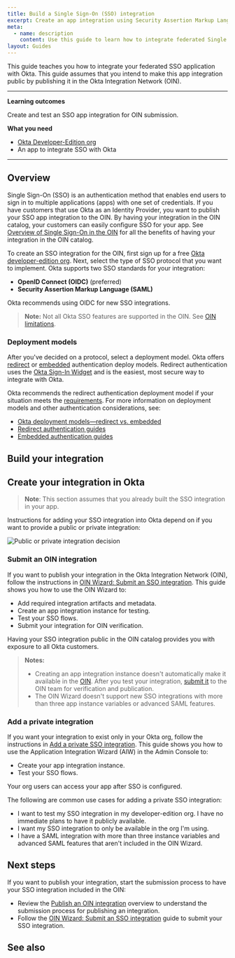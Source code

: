 ```yaml
---
title: Build a Single Sign-On (SSO) integration
excerpt: Create an app integration using Security Assertion Markup Language (SAML) or OpenID Connect (OIDC).
meta:
  - name: description
    content: Use this guide to learn how to integrate federated Single Sign-On with Okta for your app.
layout: Guides
---
```


This guide teaches you how to integrate your federated SSO application with Okta. This guide assumes that you intend to make this app integration public by publishing it in the Okta Integration Network (OIN).

---

**Learning outcomes**

Create and test an SSO app integration for OIN submission.

**What you need**

* [Okta Developer-Edition org](https://developer.okta.com/signup/)
* An app to integrate SSO with Okta

---

## Overview

Single Sign-On (SSO) is an authentication method that enables end users to sign in to multiple applications (apps) with one set of credentials. If you have customers that use Okta as an Identity Provider, you want to publish your SSO app integration to the OIN. By having your integration in the OIN catalog, your customers can easily configure SSO for your app. See [Overview of Single Sign-On in the OIN](/docs/guides/oin-sso-overview) for all the benefits of having your integration in the OIN catalog.

To create an SSO integration for the OIN, first sign up for a free [Okta developer-edition org](https://developer.okta.com/signup/). Next, select the type of SSO protocol that you want to implement. Okta supports two SSO standards for your integration:

* **OpenID Connect (OIDC)** (preferred)
* **Security Assertion Markup Language (SAML)**

Okta recommends using OIDC for new SSO integrations.

> **Note:** Not all Okta SSO features are supported in the OIN. See [OIN limitations](/docs/guides/submit-app-prereq/main/#oin-limitations).

### Deployment models

After you've decided on a protocol, select a deployment model. Okta offers [redirect](/docs/concepts/redirect-vs-embedded/#redirect-authentication) or [embedded](/docs/concepts/redirect-vs-embedded/#embedded-authentication) authentication deploy models. Redirect authentication uses the [Okta Sign-In Widget](https://github.com/okta/okta-signin-widget#okta-sign-in-widget) and is the easiest, most secure way to integrate with Okta.

Okta recommends the redirect authentication deployment model if your situation meets the [requirements](/docs/concepts/redirect-vs-embedded/#redirect-vs-embedded). For more information on deployment models and other authentication considerations, see:

* [Okta deployment models&mdash;redirect vs. embedded](/docs/concepts/redirect-vs-embedded/)
* [Redirect authentication guides](/docs/guides/redirect-authentication/)
* [Embedded authentication guides](/docs/guides/embedded-authentication/)

## Build your integration

<StackSnippet snippet="prep" />

## Create your integration in Okta

> **Note**: This section assumes that you already built the SSO integration in your app.

Instructions for adding your SSO integration into Okta depend on if you want to provide a public or private integration:

<div class="three-quarters">

![Public or private integration decision](/img/oin/publicOrPrivateIntegration.png)

</div>

<!--
Source link: https://www.figma.com/file/YH5Zhzp66kGCglrXQUag2E/%F0%9F%93%8A-Updated-Diagrams-for-Dev-Docs?type=design&node-id=4481-74679&mode=design&t=lnUeadtDVve0T0Nh-0
-->

### Submit an OIN integration

If you want to publish your integration in the Okta Integration Network (OIN), follow the instructions in [OIN Wizard: Submit an SSO integration](/docs/guides/submit-oin-app/). This guide shows you how to use the OIN Wizard to:

* Add required integration artifacts and metadata.
* Create an app integration instance for testing.
* Test your SSO flows.
* Submit your integration for OIN verification.

Having your SSO integration public in the OIN catalog provides you with exposure to all Okta customers.

> **Notes:**
> * Creating an app integration instance doesn't automatically make it available in the [OIN](https://www.okta.com/integrations/). After you test your integration, [submit it](/docs/guides/submit-oin-app/-/main/#submit-your-integration) to the OIN team for verification and publication.
> * The OIN Wizard doesn't support new SSO integrations with more than three app instance variables or advanced SAML features.

### Add a private integration

If you want your integration to exist only in your Okta org, follow the instructions in [Add a private SSO integration](/docs/guides/add-private-app/). This guide shows you how to use the Application Integration Wizard (AIW) in the Admin Console to:

* Create your app integration instance.
* Test your SSO flows.

Your org users can access your app after SSO is configured.

The following are common use cases for adding a private SSO integration:

* I want to test my SSO integration in my developer-edition org. I have no immediate plans to have it publicly available.
* I want my SSO integration to only be available in the org I'm using.
* I have a SAML integration with more than three instance variables and advanced SAML features that aren't included in the OIN Wizard.

## Next steps

If you want to publish your integration, start the submission process to have your SSO integration included in the OIN:

* Review the [Publish an OIN integration](/docs/guides/submit-app-overview/) overview to understand the submission process for publishing an integration.
* Follow the [OIN Wizard: Submit an SSO integration](/docs/guides/submit-oin-app/) guide to submit your SSO integration.

## See also

<StackSnippet snippet="see-also" />
